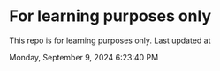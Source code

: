 # For learning purposes only
This repo is for learning purposes only.
Last updated at

Monday, September 9, 2024 6:23:40 PM

